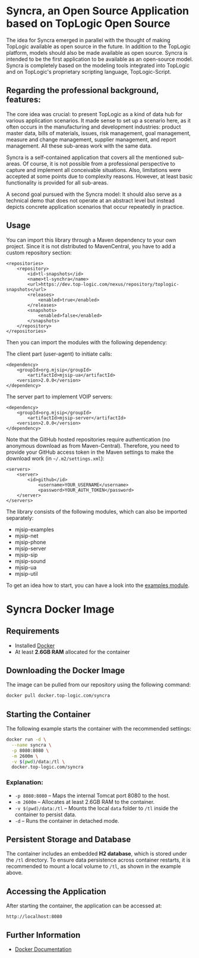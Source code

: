 # Syncra, an Open Source Application based on TopLogic Open Source

The idea for Syncra emerged in parallel with the thought of making TopLogic available as open source in the future. 
In addition to the TopLogic platform, models should also be made available as open source. 
Syncra is intended to be the first application to be available as an open-source model. 
Syncra is completely based on the modeling tools integrated into TopLogic and on TopLogic's proprietary scripting language, 
TopLogic-Script.


## Regarding the professional background, features:

The core idea was crucial: to present TopLogic as a kind of data hub for various application scenarios.
It made sense to set up a scenario here, as it often occurs in the manufacturing and development industries:
 product master data, bills of materials, issues, risk management, goal management, measure and change management, 
 supplier management, and report management. All these sub-areas work with the same data.

Syncra is a self-contained application that covers all the mentioned sub-areas. Of course, 
it is not possible from a professional perspective to capture and implement all conceivable situations. 
Also, limitations were accepted at some points due to complexity reasons. However, at least basic functionality 
is provided for all sub-areas.

A second goal pursued with the Syncra model: It should also serve as a technical demo that does not operate at an 
abstract level but instead depicts concrete application scenarios that occur repeatedly in practice.


## Usage
You can import this library through a Maven dependency to your own project. Since it is not distributed to MavenCentral,
you have to add a custom repository section:</p>

<pre class="notranslate"><code>&lt;repositories&gt;
    &lt;repository&gt;
        &lt;id&gt;tl-snapshots&lt;/id&gt;
        &lt;name&gt;tl-synchra&lt;/name&gt;
        &lt;url&gt;https://dev.top-logic.com/nexus/repository/toplogic-snapshots&lt;/url&gt;
        &lt;releases&gt;
            &lt;enabled&gt;true&lt;/enabled&gt;
        &lt;/releases&gt;
        &lt;snapshots&gt;
            &lt;enabled&gt;false&lt;/enabled&gt;
        &lt;/snapshots&gt;
    &lt;/repository&gt;
&lt;/repositories&gt;
</code></pre>
<p dir="auto">Then you can import the modules with the following dependency:</p>
<p dir="auto">The client part (user-agent) to initiate calls:</p>
<code>&lt;dependency&gt;	
    &lt;groupId&gt;org.mjsip&lt;/groupId&gt;
	    &lt;artifactId&gt;mjsip-ua&lt;/artifactId&gt;
    &lt;version&gt;2.0.0&lt;/version&gt;
&lt;/dependency&gt;
</code>
<p dir="auto">The server part to implement VOIP servers:</p>
<code>&lt;dependency&gt;	
    &lt;groupId&gt;org.mjsip&lt;/groupId&gt;
	    &lt;artifactId&gt;mjsip-server&lt;/artifactId&gt;
    &lt;version&gt;2.0.0&lt;/version&gt;
&lt;/dependency&gt;
</code>
<p dir="auto">Note that the GitHub hosted repositories require authentication (no anonymous download as from Maven-Central).
Therefore, you need to provide your GitHub access token in the Maven settings to make the download work (in <code>~/.m2/settings.xml</code>):</p>
<code>&lt;servers&gt;
    &lt;server&gt;
        &lt;id&gt;github&lt;/id&gt;
            &lt;username&gt;YOUR_USERNAME&lt;/username&gt;
            &lt;password&gt;YOUR_AUTH_TOKEN&lt;/password&gt;
    &lt;/server&gt;
&lt;/servers&gt;
</code>
<p dir="auto">The library consists of the following modules, which can also be imported separately:</p>
<ul dir="auto">
<li>mjsip-examples</li>
<li>mjsip-net</li>
<li>mjsip-phone</li>
<li>mjsip-server</li>
<li>mjsip-sip</li>
<li>mjsip-sound</li>
<li>mjsip-ua</li>
<li>mjsip-util</li>
</ul>
<p dir="auto">To get an idea how to start, you can have a look into the <a href="https://github.com/haumacher/mjSIP/tree/master/mjsip-examples/src/main/java/org/mjsip/examples">examples module</a>.</p>









# Syncra Docker Image

## Requirements

- Installed [Docker](https://docs.docker.com/get-docker/)
- At least **2.6GB RAM** allocated for the container

## Downloading the Docker Image

The image can be pulled from our repository using the following command:

```sh
docker pull docker.top-logic.com/syncra
```

## Starting the Container

The following example starts the container with the recommended settings:

```sh
docker run -d \
  --name syncra \
  -p 8080:8080 \
  -m 2600m \
  -v $(pwd)/data:/tl \
  docker.top-logic.com/syncra
```

### Explanation:

- `-p 8080:8080` – Maps the internal Tomcat port 8080 to the host.
- `-m 2600m` – Allocates at least 2.6GB RAM to the container.
- `-v $(pwd)/data:/tl` – Mounts the local `data` folder to `/tl` inside the container to persist data.
- `-d` – Runs the container in detached mode.

## Persistent Storage and Database

The container includes an embedded **H2 database**, which is stored under the `/tl` directory. To ensure data persistence across container restarts, it is recommended to mount a local volume to `/tl`, as shown in the example above.

## Accessing the Application

After starting the container, the application can be accessed at:

```
http://localhost:8080
```

## Further Information

- [Docker Documentation](https://docs.docker.com/)

